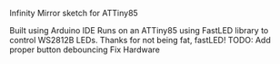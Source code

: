 Infinity Mirror sketch for ATTiny85

Built using Arduino IDE
Runs on an ATTiny85 using FastLED library to control WS2812B LEDs. Thanks for not being fat, fastLED!
TODO: Add proper button debouncing
      Fix Hardware
      
